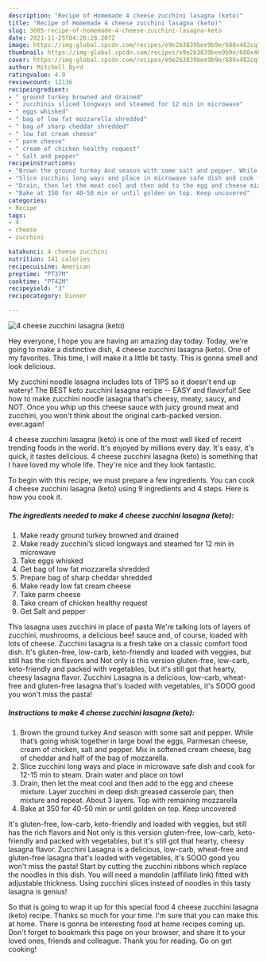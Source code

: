 ```yaml
---
description: "Recipe of Homemade 4 cheese zucchini lasagna (keto)"
title: "Recipe of Homemade 4 cheese zucchini lasagna (keto)"
slug: 3605-recipe-of-homemade-4-cheese-zucchini-lasagna-keto
date: 2021-11-25T04:28:28.207Z
image: https://img-global.cpcdn.com/recipes/e9e2b3839bee9b9e/680x482cq70/4-cheese-zucchini-lasagna-keto-recipe-main-photo.jpg
thumbnail: https://img-global.cpcdn.com/recipes/e9e2b3839bee9b9e/680x482cq70/4-cheese-zucchini-lasagna-keto-recipe-main-photo.jpg
cover: https://img-global.cpcdn.com/recipes/e9e2b3839bee9b9e/680x482cq70/4-cheese-zucchini-lasagna-keto-recipe-main-photo.jpg
author: Mitchell Byrd
ratingvalue: 4.9
reviewcount: 12136
recipeingredient:
- " ground turkey browned and drained"
- " zucchinis sliced longways and steamed for 12 min in microwave"
- " eggs whisked"
- " bag of low fat mozzarella shredded"
- " bag of sharp cheddar shredded"
- " low fat cream cheese"
- " parm cheese"
- " cream of chicken healthy request"
- " Salt and pepper"
recipeinstructions:
- "Brown the ground turkey And season with some salt and pepper. While that’s going whisk together in large bowl the eggs, Parmesan cheese, cream of chicken, salt and pepper. Mix in softened cream cheese, bag of cheddar and half of the bag of mozzarella."
- "Slice zucchini long ways and place in microwave safe dish and cook for 12-15 min to steam. Drain water and place on towl"
- "Drain, then let the meat cool and then add to the egg and cheese mixture. Layer zucchini in deep dish greased casserole pan, then mixture and repeat. About 3 layers. Top with remaining mozzarella"
- "Bake at 350 for 40-50 min or until golden on top. Keep uncovered"
categories:
- Recipe
tags:
- 4
- cheese
- zucchini

katakunci: 4 cheese zucchini 
nutrition: 141 calories
recipecuisine: American
preptime: "PT37M"
cooktime: "PT42M"
recipeyield: "3"
recipecategory: Dinner

---
```



![4 cheese zucchini lasagna (keto)](https://img-global.cpcdn.com/recipes/e9e2b3839bee9b9e/680x482cq70/4-cheese-zucchini-lasagna-keto-recipe-main-photo.jpg)

Hey everyone, I hope you are having an amazing day today. Today, we're going to make a distinctive dish, 4 cheese zucchini lasagna (keto). One of my favorites. This time, I will make it a little bit tasty. This is gonna smell and look delicious.

My zucchini noodle lasagna includes lots of TIPS so it doesn&#39;t end up watery! The BEST keto zucchini lasagna recipe -- EASY and flavorful! See how to make zucchini noodle lasagna that&#39;s cheesy, meaty, saucy, and NOT. Once you whip up this cheese sauce with juicy ground meat and zucchini, you won&#39;t think about the original carb-packed version. ever.again!

4 cheese zucchini lasagna (keto) is one of the most well liked of recent trending foods in the world. It's enjoyed by millions every day. It's easy, it's quick, it tastes delicious. 4 cheese zucchini lasagna (keto) is something that I have loved my whole life. They're nice and they look fantastic.


To begin with this recipe, we must prepare a few ingredients. You can cook 4 cheese zucchini lasagna (keto) using 9 ingredients and 4 steps. Here is how you cook it.

<!--inarticleads1-->

##### The ingredients needed to make 4 cheese zucchini lasagna (keto):

1. Make ready  ground turkey browned and drained
1. Make ready  zucchini’s sliced longways and steamed for 12 min in microwave
1. Take  eggs whisked
1. Get  bag of low fat mozzarella shredded
1. Prepare  bag of sharp cheddar shredded
1. Make ready  low fat cream cheese
1. Take  parm cheese
1. Take  cream of chicken healthy request
1. Get  Salt and pepper


This lasagna uses zucchini in place of pasta We&#39;re talking lots of layers of zucchini, mushrooms, a delicious beef sauce and, of course, loaded with lots of cheese. Zucchini lasagna is a fresh take on a classic comfort food dish. It&#39;s gluten-free, low-carb, keto-friendly and loaded with veggies, but still has the rich flavors and Not only is this version gluten-free, low-carb, keto-friendly and packed with vegetables, but it&#39;s still got that hearty, cheesy lasagna flavor. Zucchini Lasagna is a delicious, low-carb, wheat-free and gluten-free lasagna that&#39;s loaded with vegetables, it&#39;s SOOO good you won&#39;t miss the pasta! 

<!--inarticleads2-->

##### Instructions to make 4 cheese zucchini lasagna (keto):

1. Brown the ground turkey And season with some salt and pepper. While that’s going whisk together in large bowl the eggs, Parmesan cheese, cream of chicken, salt and pepper. Mix in softened cream cheese, bag of cheddar and half of the bag of mozzarella.
1. Slice zucchini long ways and place in microwave safe dish and cook for 12-15 min to steam. Drain water and place on towl
1. Drain, then let the meat cool and then add to the egg and cheese mixture. Layer zucchini in deep dish greased casserole pan, then mixture and repeat. About 3 layers. Top with remaining mozzarella
1. Bake at 350 for 40-50 min or until golden on top. Keep uncovered


It&#39;s gluten-free, low-carb, keto-friendly and loaded with veggies, but still has the rich flavors and Not only is this version gluten-free, low-carb, keto-friendly and packed with vegetables, but it&#39;s still got that hearty, cheesy lasagna flavor. Zucchini Lasagna is a delicious, low-carb, wheat-free and gluten-free lasagna that&#39;s loaded with vegetables, it&#39;s SOOO good you won&#39;t miss the pasta! Start by cutting the zucchini ribbons which replace the noodles in this dish. You will need a mandolin (affiliate link) fitted with adjustable thickness. Using zucchini slices instead of noodles in this tasty lasagna is genius! 

So that is going to wrap it up for this special food 4 cheese zucchini lasagna (keto) recipe. Thanks so much for your time. I'm sure that you can make this at home. There is gonna be interesting food at home recipes coming up. Don't forget to bookmark this page on your browser, and share it to your loved ones, friends and colleague. Thank you for reading. Go on get cooking!
